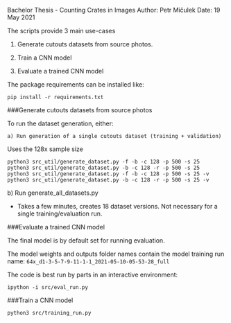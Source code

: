 Bachelor Thesis - Counting Crates in Images
Author: Petr Mičulek
Date: 19 May 2021

The scripts provide 3 main use-cases

1) Generate cutouts datasets from source photos.

2) Train a CNN model

3) Evaluate a trained CNN model


The package requirements can be installed like:

```
pip install -r requirements.txt
```


###Generate cutouts datasets from source photos

To run the dataset generation, either:

    a) Run generation of a single cutouts dataset (training + validation)

Uses the 128x sample size
```
python3 src_util/generate_dataset.py -f -b -c 128 -p 500 -s 25
python3 src_util/generate_dataset.py -b -c 128 -r -p 500 -s 25
python3 src_util/generate_dataset.py -f -b -c 128 -p 500 -s 25 -v
python3 src_util/generate_dataset.py -b -c 128 -r -p 500 -s 25 -v
```

b) Run generate_all_datasets.py

- Takes a few minutes, creates 18 dataset versions. Not necessary for a single training/evaluation run.

###Evaluate a trained CNN model

The final model is by default set for running evaluation.

The model weights and outputs folder names contain the model training run name:
`64x_d1-3-5-7-9-11-1-1_2021-05-10-05-53-28_full`

The code is best run by parts in an interactive environment:

`ipython -i src/eval_run.py`

###Train a CNN model

`python3 src/training_run.py`




